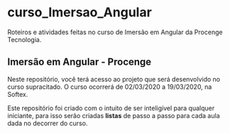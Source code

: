# curso_Imersao_Angular
Roteiros e atividades feitas no curso de Imersão em Angular da Procenge Tecnologia.


## Imersão em Angular - Procenge

Neste repositório, você terá acesso ao projeto que será desenvolvido no curso supracitado. 
O curso ocorrerá de 02/03/2020 a 19/03/2020, na Softex.

Este repositório foi criado com o intuito de ser inteligível para qualquer iniciante, para isso serão criadas **listas** de passo a passo para cada aula dada no decorrer do curso.
